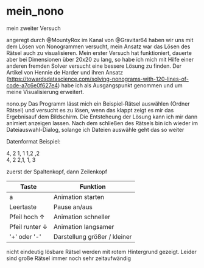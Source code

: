 # mein_nono
 mein zweiter Versuch

angeregt durch @MountyRox im Kanal von @Gravitar64 haben wir uns mit dem Lösen von Nonogrammen versucht, 
mein Ansatz war das Lösen des Rätsel auch zu visualisieren. Mein erster Versuch hat funktioniert,
dauerte aber bei Dimensionen über 20x20 zu lang, so habe ich mich mit Hilfe einer anderen fremden Solver versucht
eine bessere Lösung zu finden. Der Artikel von Hennie de Harder und ihren Ansatz 
(https://towardsdatascience.com/solving-nonograms-with-120-lines-of-code-a7c6e0f627e4) habe ich als Ausgangspunkt genommen
und um meine Visualisierung erweitert.

nono.py
Das Programm lässt mich ein Beispiel-Rätsel auswählen (Ordner Rätsel) und versucht es zu lösen,
wenn das klappt zeigt es mir das Ergebnisauf dem Bildschirm. Die Entsteheung der Lösung
kann ich mir dann animiert anzeigen lassen.
Nach dem schließen des Rätsels bin ich wieder im Dateiauswahl-Dialog,
solange ich Dateien auswähle geht das so weiter

Datenformat Beispiel:

4, 2 1, 1 1,2 ,2<br/>
4, 2 2,1, 1, 3

zuerst der Spaltenkopf, dann Zeilenkopf

Taste | Funktion
---|---
a| Animation starten
Leertaste | Pause an/aus
Pfeil hoch ↑ | Animation schneller
Pfeil runter ↓ | Animation langsamer
'+' oder '-' | Darstellung größer / kleiner


nicht eindeutig lösbare Rätsel werden mit rotem Hintergrund gezeigt.
Leider sind große Rätsel immer noch sehr zeitaufwändig
